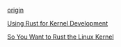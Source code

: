 [origin](https://marabos.nl/atomics/)

[Using Rust for Kernel Development](https://lwn.net/Articles/870555/)

[So You Want to Rust the Linux Kernel](https://paulmck.livejournal.com/62436.html)


